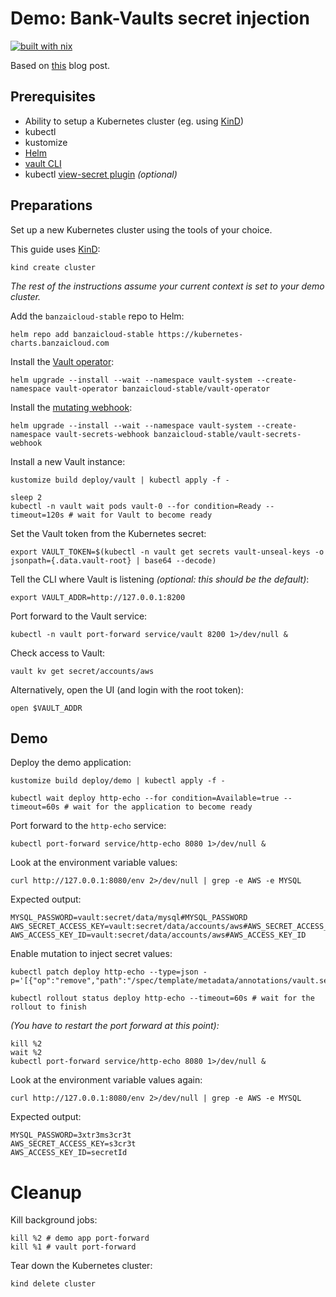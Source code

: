 # Demo: Bank-Vaults secret injection

[![built with nix](https://builtwithnix.org/badge.svg)](https://builtwithnix.org)

Based on [this](https://web.archive.org/web/20230426101859/https://banzaicloud.com/blog/inject-secrets-into-pods-vault-revisited/) blog post.

## Prerequisites

- Ability to setup a Kubernetes cluster (eg. using [KinD](https://kind.sigs.k8s.io/))
- kubectl
- kustomize
- [Helm](https://helm.sh/)
- [vault CLI](https://developer.hashicorp.com/vault/downloads)
- kubectl [view-secret plugin](https://github.com/elsesiy/kubectl-view-secret) _(optional)_

## Preparations

Set up a new Kubernetes cluster using the tools of your choice.

This guide uses [KinD](https://kind.sigs.k8s.io/):

```shell
kind create cluster
```

_The rest of the instructions assume your current context is set to your demo cluster._

Add the `banzaicloud-stable` repo to Helm:

```shell
helm repo add banzaicloud-stable https://kubernetes-charts.banzaicloud.com
```

Install the [Vault operator](https://bank-vaults.dev/docs/operator/):

```shell
helm upgrade --install --wait --namespace vault-system --create-namespace vault-operator banzaicloud-stable/vault-operator
```

Install the [mutating webhook](https://bank-vaults.dev/docs/mutating-webhook/):

```shell
helm upgrade --install --wait --namespace vault-system --create-namespace vault-secrets-webhook banzaicloud-stable/vault-secrets-webhook
```

Install a new Vault instance:

```shell
kustomize build deploy/vault | kubectl apply -f -

sleep 2
kubectl -n vault wait pods vault-0 --for condition=Ready --timeout=120s # wait for Vault to become ready
```

Set the Vault token from the Kubernetes secret:

```shell
export VAULT_TOKEN=$(kubectl -n vault get secrets vault-unseal-keys -o jsonpath={.data.vault-root} | base64 --decode)
```

Tell the CLI where Vault is listening _(optional: this should be the default)_:

```shell
export VAULT_ADDR=http://127.0.0.1:8200
```

Port forward to the Vault service:

```shell
kubectl -n vault port-forward service/vault 8200 1>/dev/null &
```

Check access to Vault:

```shell
vault kv get secret/accounts/aws
```

Alternatively, open the UI (and login with the root token):

```shell
open $VAULT_ADDR
```

## Demo

Deploy the demo application:

```shell
kustomize build deploy/demo | kubectl apply -f -

kubectl wait deploy http-echo --for condition=Available=true --timeout=60s # wait for the application to become ready
```

Port forward to the `http-echo` service:

```shell
kubectl port-forward service/http-echo 8080 1>/dev/null &
```

Look at the environment variable values:

```shell
curl http://127.0.0.1:8080/env 2>/dev/null | grep -e AWS -e MYSQL
```

Expected output:
```
MYSQL_PASSWORD=vault:secret/data/mysql#MYSQL_PASSWORD
AWS_SECRET_ACCESS_KEY=vault:secret/data/accounts/aws#AWS_SECRET_ACCESS_KEY
AWS_ACCESS_KEY_ID=vault:secret/data/accounts/aws#AWS_ACCESS_KEY_ID
```

Enable mutation to inject secret values:

```shell
kubectl patch deploy http-echo --type=json -p='[{"op":"remove","path":"/spec/template/metadata/annotations/vault.security.banzaicloud.io~1mutate"}]'

kubectl rollout status deploy http-echo --timeout=60s # wait for the rollout to finish
```

_(You have to restart the port forward at this point):_

```shell
kill %2
wait %2
kubectl port-forward service/http-echo 8080 1>/dev/null &
```

Look at the environment variable values again:

```shell
curl http://127.0.0.1:8080/env 2>/dev/null | grep -e AWS -e MYSQL
```

Expected output:
```
MYSQL_PASSWORD=3xtr3ms3cr3t
AWS_SECRET_ACCESS_KEY=s3cr3t
AWS_ACCESS_KEY_ID=secretId
```

# Cleanup

Kill background jobs:

```shell
kill %2 # demo app port-forward
kill %1 # vault port-forward
```

Tear down the Kubernetes cluster:

```shell
kind delete cluster
```
